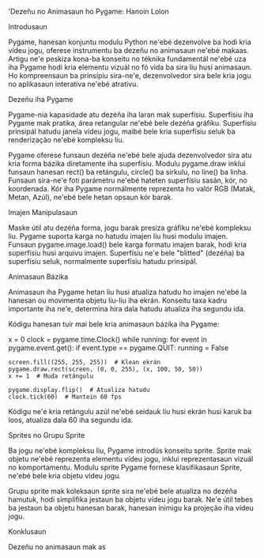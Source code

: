 'Dezeñu no Animasaun ho Pygame: Hanoin Lolon

Introdusaun

Pygame, hanesan konjuntu modulu Python ne'ebé dezenvolve ba hodi kria vídeu jogu, oferese instrumentu ba dezeñu no animasaun ne'ebé makaas. Artigu ne'e peskiza kona-ba konseitu no téknika fundamentál ne'ebé uza iha Pygame hodi kria elementu vizuál no fó vida ba sira liu husi animasaun. Ho kompreensaun ba prinsípiu sira-ne'e, dezenvolvedor sira bele kria jogu no aplikasaun interativa ne'ebé atrativu.

Dezeñu iha Pygame

Pygame-nia kapasidade atu dezéña iha laran mak superfísiu. Superfísiu iha Pygame mak pratika, área retangular ne'ebé bele dezéña gráfiku. Superfísiu prinsipál hatudu janela vídeu jogu, maibé bele kria superfísiu seluk ba renderização ne'ebé kompleksu liu.

Pygame oferese funsaun dezéña ne'ebé bele ajuda dezenvolvedor sira atu kria forma bázika diretamente iha superfísiu. Modulu pygame.draw inklui funsaun hanesan rect() ba retángulu, circle() ba sirkulu, no line() ba linha. Funsaun sira-ne'e foti parámetru ne'ebé hateten superfísiu sasán, kór, no koordenada. Kór iha Pygame normálmente reprezenta ho valór RGB (Matak, Metan, Azúl), ne'ebé bele hetan opsaun kór barak.

Imajen Manipulasaun

Maske útil atu dezéña forma, jogu barak presiza gráfiku ne'ebé kompleksu liu. Pygame suporta karga no hatudu imajen liu husi modulu imajen. Funsaun pygame.image.load() bele karga formatu imajen barak, hodi kria superfísiu husi arquivu imajen. Superfísiu ne'e bele "blitted" (dezéña) ba superfísiu seluk, normalmente superfísiu hatudu prinsipál.

Animasaun Bázika

Animasaun iha Pygame hetan liu husi atualiza hatudu ho imajen ne'ebé la hanesan ou movimenta objetu liu-liu iha ekrán. Konseitu taxa kadru importante iha ne'e, determina hira dala hatudu atualiza iha segundu ida.

Kódigu hanesan tuir mai bele kria animasaun bázika iha Pygame:

x = 0
clock = pygame.time.Clock()
while running:
    for event in pygame.event.get():
        if event.type == pygame.QUIT:
            running = False

    screen.fill((255, 255, 255))  # Klean ekrán
    pygame.draw.rect(screen, (0, 0, 255), (x, 100, 50, 50))
    x += 1  # Muda retángulu

    pygame.display.flip()  # Atualiza hatudu
    clock.tick(60)  # Mantein 60 fps

Kódigu ne'e kria retángulu azúl ne'ebé seidauk liu husi ekrán husi karuk ba loos, atualiza dala 60 iha segundu ida.

Sprites no Grupu Sprite

Ba jogu ne'ebé kompleksu liu, Pygame introdús konseitu sprite. Sprite mak objetu ne'ebé reprezenta elementu vídeu jogu, inklui reprezentasaun vizuál no komportamentu. Modulu sprite Pygame fornese klasifikasaun Sprite, ne'ebé bele kria objetu vídeu jogu.

Grupu sprite mak koleksaun sprite sira ne'ebé bele atualiza no dezéña hamutuk, hodi simplifika jestaun ba objetu vídeu jogu barak. Ne'e útil tebes ba jestaun ba objetu hanesan barak, hanesan inimigu ka projeção iha vídeu jogu.

Konklusaun

Dezeñu no animasaun mak as